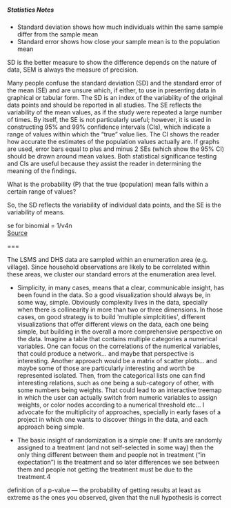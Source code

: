 ##### Statistics Notes  

* Standard deviation shows how much individuals within the same sample differ from the sample mean  
* Standard error shows how close your sample mean is to the population mean  

SD is the better measure to show the difference depends on the nature of data, SEM is always the measure of precision.  

Many people confuse the standard deviation (SD) and the standard error of the mean (SE) and are unsure which,
if either, to use in presenting data in graphical or tabular form. The SD is an index of the variability of the original
data points and should be reported in all studies. The SE reflects the variability of the mean values, as if the study
were repeated a large number of times. By itself, the SE is not particularly useful; however, it is used in constructing
95% and 99% confidence intervals (CIs), which indicate a range of values within which the “true” value lies. The
CI shows the reader how accurate the estimates of the population values actually are. If graphs are used, error
bars equal to plus and minus 2 SEs (which show the 95% CI) should be drawn around mean values. Both statistical
significance testing and CIs are useful because they assist the reader in determining the meaning of the findings.  

What is the probability (P) that the true (population) mean falls within a certain range of values?  

So, the SD reflects the variability of individual data points, and the SE is the variability of means.

se for binomial =  1/v4n   
[Source][1]    

===  

The LSMS and DHS data are sampled within an enumeration area (e.g. village). Since household observations are likely to be correlated within
these areas, we cluster our standard errors at the enumeration area level.  

* Simplicity, in many cases, means that a clear, communicable insight, has been found in the data. So a good visualization should always be, in some way, simple. Obviously complexity lives in the data, specially when there is collinearity in more than two or three dimensions. In those cases, on good strategy is to build 'multiple simplcitities', different visualizations that offer different views on the data, each one being simple, but building in the overall a more comprehensive perspective on the data. Imagine a table that contains multiple categories a numerical variables. One can focus on the correlations of the numerical variables, that could produce a network… and maybe that perspective is interesting. Another approach would be a matrix of scatter plots… and maybe some of those are particularly interesting and worth be represented isolated. Then, from the categorical lists one can find interesting relations, such as one being a sub-category of other, with some numbers being weights. That could lead to an interactive treemap in which the user can actually switch from numeric variables to assign weights, or color nodes according to a numerical threshold etc… I advocate for the multiplicity of approaches, specially in early fases of a project in which one wants to discover things in the data, and each approach being simple.

* The basic insight of randomization is a simple one: If units are randomly assigned to a treatment (and not self-selected in some way) then the only thing different between them and people not in treatment (“in expectation”) is the treatment and so later differences we see between them and people not getting the treatment must be due to the treatment.4

definition of a p-value — the probability of getting results at least as extreme as the ones you observed, given that the null hypothesis is correct 

[1]:  http://ww1.cpa-apc.org/Publications/Archives/PDF/1996/Oct/strein2.pdf  

